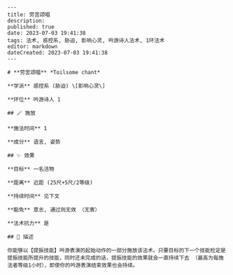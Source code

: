 
    ---
    title: 劳苦颂唱
    description: 
    published: true
    date: 2023-07-03 19:41:38
    tags: 法术, 惑控系, 胁迫, 影响心灵, 吟游诗人法术, 1环法术
    editor: markdown
    dateCreated: 2023-07-03 19:41:38
    ---

    # **劳苦颂唱** *Toilsome chant*

    **学派** 惑控系 (胁迫) \[影响心灵\] 

    **环位** 吟游诗人 1

    ## 🪄 施放

    **施法时间** 1 

    **成分** 语言, 姿势

    ## ✨ 效果 

    **目标** 一名活物 

    **距离** 近距 (25尺+5尺/2等级)  

    **持续时间** 见下文 

    **豁免** 意志, 通过则无效 （无害）

    **法术抗力** 是

    ## 📖 描述

    你能够以【提振技能】吟游表演的起始动作的一部分施放该法术。只要目标的下一个技能检定是提振技能所提升的技能，同时还未完成的话，提振技能的效果就会一直持续下去 （最高为每施法者等级1小时），即使你的吟游表演结束效果也会持续。
    